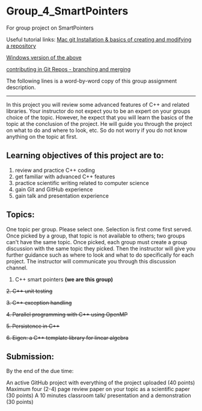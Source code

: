 # Group_4_SmartPointers
For group project on SmartPointers

Useful tutorial links:
[Mac git Installation & basics of creating and modifying a repository](https://www.youtube.com/watch?v=0Icla6TVNNo)

[Windows version of the above](https://www.youtube.com/watch?v=sBTAkHOxvOk)

[contributing in Git Repos - branching and merging](https://www.youtube.com/watch?v=GZILYABgAoo)


The following lines is a word-by-word copy of this group assignment description.

---

In this project you will review some advanced features of C++ and related libraries. Your instructor do not expect you to be an expert on your groups choice of the topic. However, he expect that you will learn the basics of the topic at the conclusion of the project. He will guide you through the project on what to do and where to look, etc. So do not worry if you do not know anything on the topic at first. 

## Learning objectives of this  project are to:

1. review and practice C++ coding 
2. get  familiar with advanced C++ features 
3. practice scientific writing related to computer science 
4. gain Git and GitHub experience
5. gain talk and presentation experience 

## Topics: 

One topic per group. Please select one. Selection is first come first served. Once picked by a group, that topic is not available to others; two groups can't have the same topic. Once picked, each group must create a group discussion with the same topic they picked. Then the instructor will give you further guidance such as where to look and what to do specifically for each project. The instructor will communicate you through this discussion channel. 

1. C++ smart pointers __(we are this group)__

~~2. C++ unit testing~~

~~3. C++ exception handling~~

~~4. Parallel programming with C++ using OpenMP~~

~~5. Persistence in C++~~

~~6. Eigen: a C++ template library for linear algebra~~

## Submission:

By the end of the due time:

An active GitHub project with everything of the project uploaded (40 points)
Maximum four (2-4) page review paper on your topic as a scientific paper (30 points)
A 10 minutes classroom talk/ presentation and a demonstration (30 points)

